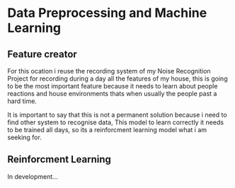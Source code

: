 # Data Preprocessing and Machine Learning

## Feature creator
For this ocation i reuse the recording system of my Noise Recognition Project for recording during a day all the features of my house, this is going to be the most important feature because it needs to learn about people reactions and house environments thats when usually the people past a hard time. 

 It is important to say that this is not a permanent solution because i need to find other system to recognise data, This model to learn correctly it needs to be trained all days, so its a reinforcment learning model what i am seeking for.

## Reinforcment Learning 
 In development...